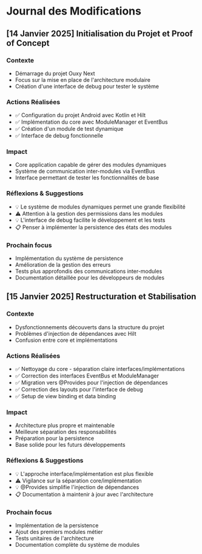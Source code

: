 # Journal des Modifications

## [14 Janvier 2025] Initialisation du Projet et Proof of Concept

### Contexte
- Démarrage du projet Ouxy Next
- Focus sur la mise en place de l'architecture modulaire
- Création d'une interface de debug pour tester le système

### Actions Réalisées
- ✅ Configuration du projet Android avec Kotlin et Hilt
- ✅ Implémentation du core avec ModuleManager et EventBus
- ✅ Création d'un module de test dynamique
- ✅ Interface de debug fonctionnelle

### Impact
- Core application capable de gérer des modules dynamiques
- Système de communication inter-modules via EventBus
- Interface permettant de tester les fonctionnalités de base

### Réflexions & Suggestions
- 💡 Le système de modules dynamiques permet une grande flexibilité
- ⚠️ Attention à la gestion des permissions dans les modules
- 💡 L'interface de debug facilite le développement et les tests
- 📋 Penser à implémenter la persistence des états des modules

### Prochain focus
- Implémentation du système de persistence
- Amélioration de la gestion des erreurs
- Tests plus approfondis des communications inter-modules
- Documentation détaillée pour les développeurs de modules

## [15 Janvier 2025] Restructuration et Stabilisation

### Contexte
- Dysfonctionnements découverts dans la structure du projet
- Problèmes d'injection de dépendances avec Hilt
- Confusion entre core et implémentations

### Actions Réalisées
- ✅ Nettoyage du core - séparation claire interfaces/implémentations
- ✅ Correction des interfaces EventBus et ModuleManager
- ✅ Migration vers @Provides pour l'injection de dépendances
- ✅ Correction des layouts pour l'interface de debug
- ✅ Setup de view binding et data binding

### Impact
- Architecture plus propre et maintenable
- Meilleure séparation des responsabilités
- Préparation pour la persistence
- Base solide pour les futurs développements

### Réflexions & Suggestions
- 💡 L'approche interface/implémentation est plus flexible
- ⚠️ Vigilance sur la séparation core/implémentation
- 💡 @Provides simplifie l'injection de dépendances
- 📋 Documentation à maintenir à jour avec l'architecture

### Prochain focus
- Implémentation de la persistence
- Ajout des premiers modules métier
- Tests unitaires de l'architecture
- Documentation complète du système de modules